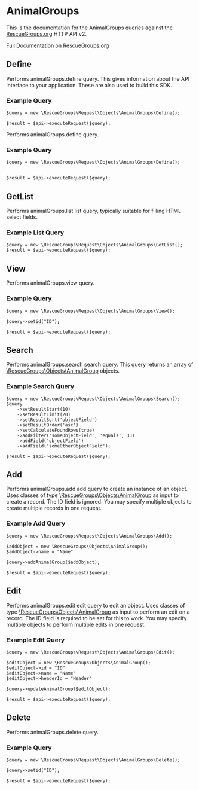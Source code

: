 # AnimalGroups

This is the documentation for the AnimalGroups queries against the [RescueGroups.org](https://www.rescuegroups.org/) HTTP API v2.

[Full Documentation on RescueGroups.org](https://userguide.rescuegroups.org/display/APIDG/Object+definitions#Objectdefinitions-animalGroups)

## Define
Performs animalGroups.define query. This gives information about the API interface to your application. These are also used to build this SDK.

### Example Query

    $query = new \RescueGroups\Request\Objects\AnimalGroups\Define();

    $result = $api->executeRequest($query);
Performs animalGroups.define query.

### Example Query

    $query = new \RescueGroups\Request\Objects\AnimalGroups\Define();


    $result = $api->executeRequest($query);

## GetList
Performs animalGroups.list list query, typically suitable for filling HTML select fields.

### Example List Query

    $query = new \RescueGroups\Request\Objects\AnimalGroups\GetList();
    $result = $api->executeRequest($query);
## View
Performs animalGroups.view query.

### Example Query

    $query = new \RescueGroups\Request\Objects\AnimalGroups\View();

    $query->setid("ID");

    $result = $api->executeRequest($query);

## Search
Performs animalGroups.search search query. This query returns an array of [\RescueGroups\Objects\AnimalGroup](../../../src/Objects/AnimalGroup.php) objects.

### Example Search Query

    $query = new \RescueGroups\Request\Objects\AnimalGroups\Search();
    $query
        ->setResultStart(10)
        ->setResultLimit(20)
        ->setResultSort('objectField')
        ->setResultOrder('asc')
        ->setCalculateFoundRows(true)
        ->addFilter('someObjectField', 'equals', 33)
        ->addField('objectField')
        ->addField('someOtherObjectField');

    $result = $api->executeRequest($query);
## Add
Performs animalGroups.add add query to create an instance of an object. Uses classes of type [\RescueGroups\Objects\AnimalGroup](../../../src/Objects/AnimalGroup.php) as input to create a record. The ID field is ignored. You may specify multiple objects to create multiple records in one request.

### Example Add Query

    $query = new \RescueGroups\Request\Objects\AnimalGroups\Add();

    $addObject = new \RescueGroups\Objects\AnimalGroup();
    $addObject->name = "Name"

    $query->addAnimalGroup($addObject);

    $result = $api->executeRequest($query);
## Edit
Performs animalGroups.edit edit query to edit an object. Uses classes of type [\RescueGroups\Objects\AnimalGroup](../../../src/Objects/AnimalGroup.php) as input to perform an edit on a record. The ID field is required to be set for this to work. You may specify multiple objects to perform multiple edits in one request.

### Example Edit Query

    $query = new \RescueGroups\Request\Objects\AnimalGroups\Edit();

    $editObject = new \RescueGroups\Objects\AnimalGroup();
    $editObject->id = "ID"
    $editObject->name = "Name"
    $editObject->headerId = "Header"

    $query->updateAnimalGroup($editObject);

    $result = $api->executeRequest($query);
## Delete
Performs animalGroups.delete query.

### Example Query

    $query = new \RescueGroups\Request\Objects\AnimalGroups\Delete();

    $query->setid("ID");

    $result = $api->executeRequest($query);

